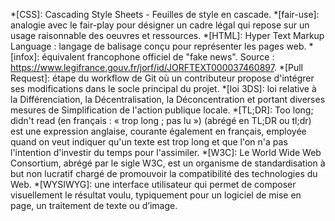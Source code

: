 <!-- markdownlint-disable -->

<!-- Liens -->
[CDN de Geotribu]: https://cdn.geotribu.fr/
[Git]: https://git-scm.com/
[GitHub]: https://github.com/
[GitHub Desktop]: https://desktop.github.com/
[markdown]: https://fr.wikipedia.org/wiki/Markdown
[Material for Mkdocs]: https://squidfunk.github.io/mkdocs-material/
[Mkdocs]: https://www.mkdocs.org/
[pre-commit]: https://pre-commit.com/
[Python]: https://www.python.org/
[StackEdit]: https://stackedit.io/
[Upmath]: https://upmath.me/
[Visual Studio Code]: https://code.visualstudio.com/

<!-- Abbreviations -->
*[CSS]: Cascading Style Sheets - Feuilles de style en cascade.
*[fair-use]: analogie avec le fair-play pour désigner un cadre légal qui repose sur un usage raisonnable des oeuvres et ressources.
*[HTML]: Hyper Text Markup Language : langage de balisage conçu pour représenter les pages web.
*[infox]: équivalent francophone officiel de "fake news". Source : https://www.legifrance.gouv.fr/jorf/id/JORFTEXT000037460897.
*[Pull Request]: étape du workflow de Git où un contributeur propose d'intégrer ses modifications dans le socle principal du projet.
*[loi 3DS]: loi relative à la Différenciation, la Décentralisation, la Déconcentration et portant diverses mesures de Simplification de l'action publique locale.
*[TL;DR]: Too long; didn't read (en français : « trop long ; pas lu ») (abrégé en TL;DR ou tl;dr) est une expression anglaise, courante également en français, employée quand on veut indiquer qu'un texte est trop long et que l'on n'a pas l'intention d'investir du temps pour l'assimiler.
*[W3C]: Le World Wide Web Consortium, abrégé par le sigle W3C, est un organisme de standardisation à but non lucratif chargé de promouvoir la compatibilité des technologies du Web.
*[WYSIWYG]: une interface utilisateur qui permet de composer visuellement le résultat voulu, typiquement pour un logiciel de mise en page, un traitement de texte ou d’image.
